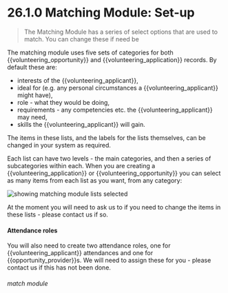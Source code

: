 # 26.1.0 Matching Module: Set-up

> The Matching Module has a series of select options that are used to match.  You can change these if need be

The matching module uses five sets of categories for both {{volunteering_opportunity}} and {{volunteering_application}} records.  By default these are:

- interests of the {{volunteering_applicant}},
- ideal for (e.g. any personal circumstances a {{volunteering_applicant}} might have),
- role - what they would be doing,
- requirements - any competencies etc. the {{volunteering_applicant}} may need,
- skills the {{volunteering_applicant}} will gain.

The items in these lists, and the labels for the lists themselves, can be changed in your system as required.

Each list can have two levels - the main categories, and then a series of subcategories within each.  When you are creating a {{volunteering_application}} or {{volunteering_opportunity}} you can select as many items from each list as you want, from any category:

![showing matching module lists selected](26.1a.png)

At the moment you will need to ask us to if you need to change the items in these lists - please contact us if so.

#### Attendance roles

You will also need to create two attendance roles, one for {{volunteering_applicant}} attendances and one for {{opportunity_provider}}s.  We will need to assign these for you - please contact us if this has not been done.

###### match module



